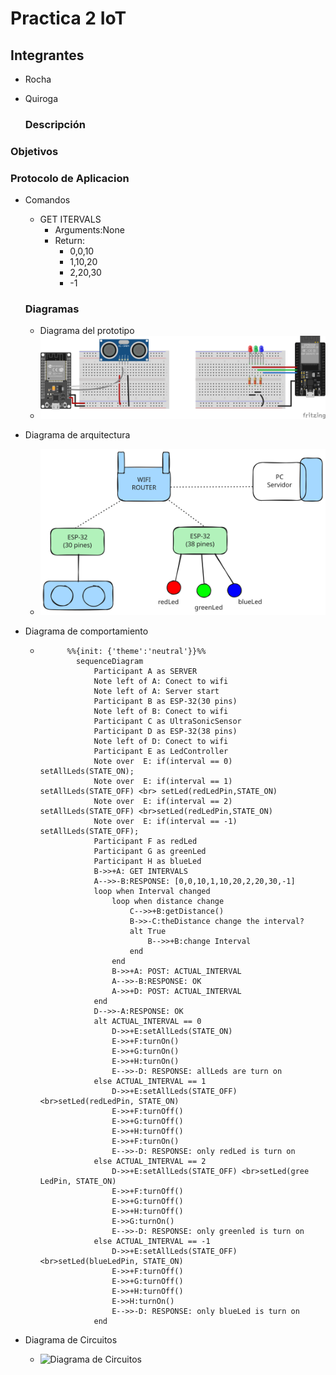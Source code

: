 # Practica 2 IoT

## Integrantes
- Rocha
- Quiroga
  
  ### Descripción

### Objetivos

### Protocolo de Aplicacion
- Comandos
  - GET ITERVALS
    - Arguments:None
    - Return:
      - 0,0,10
      - 1,10,20
      - 2,20,30
      - -1

  ### Diagramas
  - Diagrama del prototipo
  - ![Diagramado del prototipo](img/prototype.svg)
- Diagrama de arquitectura
  - ![Diagrama de arquitectura](img/archectitureDiagram.svg)
- Diagrama de comportamiento
  - ```mermaid
          %%{init: {'theme':'neutral'}}%%
            sequenceDiagram
                Participant A as SERVER
                Note left of A: Conect to wifi
                Note left of A: Server start
                Participant B as ESP-32(30 pins)
                Note left of B: Conect to wifi
                Participant C as UltraSonicSensor
                Participant D as ESP-32(38 pins)
                Note left of D: Conect to wifi
                Participant E as LedController
                Note over  E: if(interval == 0) setAllLeds(STATE_ON);
                Note over  E: if(interval == 1) setAllLeds(STATE_OFF) <br> setLed(redLedPin,STATE_ON)
                Note over  E: if(interval == 2) setAllLeds(STATE_OFF) <br>setLed(redLedPin,STATE_ON)
                Note over  E: if(interval == -1) setAllLeds(STATE_OFF); 
                Participant F as redLed
                Participant G as greenLed
                Participant H as blueLed
                B->>+A: GET INTERVALS
                A-->>-B:RESPONSE: [0,0,10,1,10,20,2,20,30,-1]
                loop when Interval changed
                    loop when distance change
                        C-->>+B:getDistance()
                        B->>-C:theDistance change the interval?
                        alt True
                            B-->>+B:change Interval
                        end
                    end
                    B->>+A: POST: ACTUAL_INTERVAL
                    A-->>-B:RESPONSE: OK
                    A->>+D: POST: ACTUAL_INTERVAL
                end
                D-->>-A:RESPONSE: OK
                alt ACTUAL_INTERVAL == 0
                    D->>+E:setAllLeds(STATE_ON)
                    E->>+F:turnOn()
                    E->>+G:turnOn()
                    E->>+H:turnOn()
                    E-->>-D: RESPONSE: allLeds are turn on
                else ACTUAL_INTERVAL == 1
                    D->>+E:setAllLeds(STATE_OFF) <br>setLed(redLedPin, STATE_ON)
                    E->>+F:turnOff()
                    E->>+G:turnOff()
                    E->>+H:turnOff()
                    E->>+F:turnOn()
                    E-->>-D: RESPONSE: only redLed is turn on
                else ACTUAL_INTERVAL == 2
                    D->>+E:setAllLeds(STATE_OFF) <br>setLed(gree LedPin, STATE_ON)
                    E->>+F:turnOff()
                    E->>+G:turnOff()
                    E->>+H:turnOff()
                    E->>G:turnOn()
                    E-->>-D: RESPONSE: only greenled is turn on
                else ACTUAL_INTERVAL == -1
                    D->>+E:setAllLeds(STATE_OFF) <br>setLed(blueLedPin, STATE_ON)
                    E->>+F:turnOff()
                    E->>+G:turnOff()
                    E->>+H:turnOff()
                    E->>H:turnOn()
                    E-->>-D: RESPONSE: only blueLed is turn on
                end
      ```

- Diagrama de Circuitos
  - ![Diagrama de Circuitos](img/project_esquemático.svg)